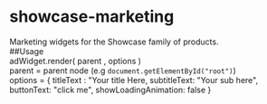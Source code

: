 # showcase-marketing
Marketing widgets for the Showcase family of products.  
##Usage  
adWidget.render( parent , options )  
parent = parent node (e.g `document.getElementById("root")`)  
options = { titleText : "Your title Here, subtitleText: "Your sub here", buttonText: "click me", showLoadingAnimation: false    }
